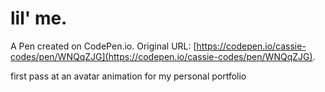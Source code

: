 # lil' me.

A Pen created on CodePen.io. Original URL: [https://codepen.io/cassie-codes/pen/WNQqZJG](https://codepen.io/cassie-codes/pen/WNQqZJG).

first pass at an avatar animation for my personal portfolio
